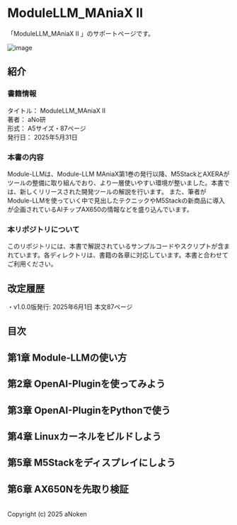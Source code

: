 # ModuleLLM_MAniaX Ⅱ

「ModuleLLM_MAniaX Ⅱ 」のサポートページです。<br>

![image](https://github.com/user-attachments/assets/ad730a38-efad-4238-ae96-7fe404b409cf)


## 紹介

### 書籍情報
タイトル： ModuleLLM_MAniaX Ⅱ <br>
著者： aNo研<br>
形式： A5サイズ・87ページ<br>
発行日： 2025年5月31日<br>

### 本書の内容

Module-LLMは、Module-LLM MAniaX第1巻の発行以降、M5StackとAXERAがツールの整備に取り組んでおり、より一層使いやすい環境が整いました。本書では、新しくリリースされた開発ツールの解説を行います。
また、筆者がModule-LLMを使っていく中で見出したテクニックやM5Stackの新商品に導入が企画されているAIチップAX650の情報などを盛り込んでいます。<br>


### 本リポジトリについて

このリポジトリには、本書で解説されているサンプルコードやスクリプトが含まれています。各ディレクトリは、書籍の各章に対応しています。本書と合わせてご利用ください。



## 改定履歴
・v1.0.0版発行: 2025年6月1日 本文87ページ<br>


 
## 目次<br>

## 第1章 Module-LLMの使い方<br>
## 第2章 OpenAI-Pluginを使ってみよう<br>
## 第3章 OpenAI-PluginをPythonで使う<br>
## 第4章 Linuxカーネルをビルドしよう<br>
## 第5章 M5Stackをディスプレイにしよう<br>
## 第6章 AX650Nを先取り検証<br>


<br>
Copyright (c) 2025 aNoken<br>

